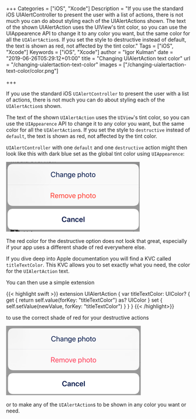 +++
Categories = ["iOS", "Xcode"]
Description = "If you use the standard iOS UIAlertController to present the user with a list of actions, there is not much you can do about styling each of the UIAlertActions shown. The text of the shown UIAlertAction uses the UIView's tint color, so you can use the UIAppearence API to change it to any color you want, but the same color for all the `UIAlertAction`s. If you set the style to destructive instead of default, the text is shown as red, not affected by the tint color."
Tags = ["iOS", "Xcode"]
Keywords = ["iOS", "Xcode"]
author = "Igor Kulman"
date = "2019-06-26T05:29:12+01:00"
title = "Changing UIAlertAction text color"
url = "/changing-uialertaction-text-color"
images = ["/changing-uialertaction-text-color/color.png"]

+++

If you use the standard iOS `UIAlertController` to present the user with a list of actions, there is not much you can do about styling each of the `UIAlertAction`s shown. 

The text of the shown `UIAlertAction` uses the `UIView`'s tint color, so you can use the `UIAppearence` API to change it to any color you want, but the same color for all the `UIAlertAction`s. If you set the style to `destructive` instead of `default`, the text is shown as red, not affected by the tint color.

`UIAlertController` with one `default` and one `destructive` action might then look like this with dark blue set as the global tint color using `UIAppearence`:

![Default UIAlertController appearance](default.png)

The red color for the destructive option does not look that great, especially if your app uses a different shade of red everywhere else. 

If you dive deep into Apple documentation you will find a KVC called `titleTextColor`. This KVC allows you to set exactly what you need, the color for the `UIAlertAction` text.

<!--more-->

You can then use a simple extension

{{< highlight swift >}}
extension UIAlertAction {
    var titleTextColor: UIColor? {
        get {
            return self.value(forKey: "titleTextColor") as? UIColor
        } set {
            self.setValue(newValue, forKey: "titleTextColor")
        }
    }
}
{{< /highlight>}}

to use the correct shade of red for your destructive actions

![Customized UIAlertController appearance](color.png)

or to make any of the `UIAlertAction`s to be shown in any color you want or need.
